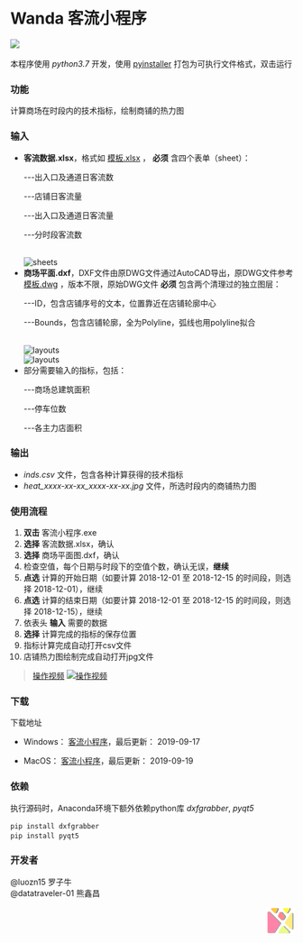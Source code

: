 # Wanda 客流小程序
<img src="https://cloud.tsinghua.edu.cn/seafhttp/files/9ce86efe-c1b2-4971-8646-77cb063f8a8a/%E5%BE%AE%E4%BF%A1%E5%9B%BE%E7%89%87_20190917213606.png" width = "500"></img>

本程序使用 *python3.7* 开发，使用
[pyinstaller](http://www.pyinstaller.org/) 
打包为可执行文件格式，双击运行

### 功能
计算商场在时段内的技术指标，绘制商铺的热力图
### 输入
- **客流数据.xlsx**，格式如 [模板.xlsx](https://cloud.tsinghua.edu.cn/f/7572aba4f61c4db9b52f/?dl=1) ， **必须** 含四个表单（sheet）：<p>      ---出入口及通道日客流数</p><p>      ---店铺日客流量</p><p>      ---出入口及通道日客流量</p><p>      ---分时段客流数</p>   
![sheets](https://cloud.tsinghua.edu.cn/seafhttp/files/0198d292-356f-434d-8bc2-d9554d231f48/%E5%BE%AE%E4%BF%A1%E6%88%AA%E5%9B%BE_20190917215828.png)
- **商场平面.dxf**，DXF文件由原DWG文件通过AutoCAD导出，原DWG文件参考 [模板.dwg](https://cloud.tsinghua.edu.cn/f/2b761eb824ae4dcf8b33/) ，版本不限，原始DWG文件 **必须** 包含两个清理过的独立图层：<p>      ---ID，包含店铺序号的文本，位置靠近在店铺轮廓中心</p><p>      ---Bounds，包含店铺轮廓，全为Polyline，弧线也用polyline拟合</p>  
![layouts](https://cloud.tsinghua.edu.cn/seafhttp/files/d322a506-7e3b-446e-8c9c-504e6def84e4/%E5%BE%AE%E4%BF%A1%E6%88%AA%E5%9B%BE_20190917220050.png)  
![layouts](https://cloud.tsinghua.edu.cn/seafhttp/files/96bfd789-daa0-4f55-836d-86e7924af156/%E5%BE%AE%E4%BF%A1%E6%88%AA%E5%9B%BE_20190917220137.png)  
- 部分需要输入的指标，包括：<p>---商场总建筑面积</p><p>---停车位数</p><p>---各主力店面积</p>  

### 输出
- *inds.csv* 文件，包含各种计算获得的技术指标
- *heat_xxxx-xx-xx_xxxx-xx-xx.jpg* 文件，所选时段内的商铺热力图
### 使用流程
1. **双击** 客流小程序.exe
2. **选择** 客流数据.xlsx，确认
3. **选择** 商场平面图.dxf，确认
4. 检查空值，每个日期与时段下的空值个数，确认无误，**继续**
5. **点选** 计算的开始日期（如要计算 2018-12-01 至 2018-12-15 的时间段，则选择 2018-12-01），继续
6. **点选** 计算的结束日期（如要计算 2018-12-01 至 2018-12-15 的时间段，则选择 2018-12-15），继续
7. 依表头 **输入** 需要的数据
8. **选择** 计算完成的指标的保存位置
9. 指标计算完成自动打开csv文件
10. 店铺热力图绘制完成自动打开jpg文件

> [操作视频](https://cloud.tsinghua.edu.cn/f/d29a1d41dcec4eeb9990/) [![操作视频](https://cloud.tsinghua.edu.cn/seafhttp/files/9ce86efe-c1b2-4971-8646-77cb063f8a8a/%E5%BE%AE%E4%BF%A1%E5%9B%BE%E7%89%87_20190917213606.png)](https://cloud.tsinghua.edu.cn/f/d29a1d41dcec4eeb9990/)
### 下载
下载地址  
- Windows： [客流小程序](https://cloud.tsinghua.edu.cn/f/f4a83e589178415caa67/)，最后更新： 2019-09-17

- MacOS： [客流小程序](https://cloud.tsinghua.edu.cn/f/47ba1d3c4cf7408ea564/)，最后更新： 2019-09-19

### 依赖
执行源码时，Anaconda环境下额外依赖python库 *dxfgrabber*, *pyqt5*
```bash
pip install dxfgrabber
pip install pyqt5
```

### 开发者
@luozn15 罗子牛  
@datatraveler-01 熊鑫昌

<img src="/logo-01.png" width = "50" height = "50" div align=right></img>
